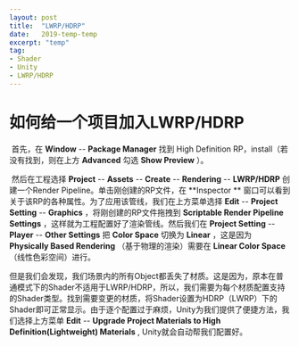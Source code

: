```yaml
---
layout: post
title:  "LWRP/HDRP"
date:   2019-temp-temp
excerpt: "temp"
tag:
- Shader
- Unity
- LWRP/HDRP
---
```


# 如何给一个项目加入LWRP/HDRP

​	首先，在 **Window** -- **Package Manager** 找到 High Definition RP，install（若没有找到，则在上方 **Advanced** 勾选 **Show Preview** ）。

​	然后在工程选择 **Project** -- **Assets** -- **Create** -- **Rendering** -- **LWRP/HDRP** 创建一个Render Pipeline。单击刚创建的RP文件，在 **Inspector ** 窗口可以看到关于该RP的各种属性。为了应用该管线，我们在上方菜单选择 **Edit** -- **Project Setting** -- **Graphics** ，将刚创建的RP文件拖拽到 **Scriptable Render Pipeline Settings** ，这样就为工程配置好了渲染管线。然后我们在 **Project Setting** -- **Player** -- **Other Settings** 把 **Color Space** 切换为 **Linear** ，这是因为 **Physically Based Rendering** （基于物理的渲染）需要在 **Linear Color Space** （线性色彩空间）进行。

​	但是我们会发现，我们场景内的所有Object都丢失了材质。这是因为，原本在普通模式下的Shader不适用于LWRP/HDRP，所以，我们需要为每个材质配置支持的Shader类型。找到需要变更的材质，将Shader设置为HDRP（LWRP）下的Shader即可正常显示。由于逐个配置过于麻烦，Unity为我们提供了便捷方法，我们选择上方菜单 **Edit** -- **Upgrade Project Materials to High Definition(Lightweight) Materials** , Unity就会自动帮我们配置好。